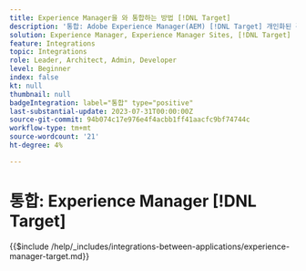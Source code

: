 ```yaml
---
title: Experience Manager을 와 통합하는 방법 [!DNL Target]
description: '통합: Adobe Experience Manager(AEM) [!DNL Target] 개인화된 경험을 제공할 수 있습니다.'
solution: Experience Manager, Experience Manager Sites, [!DNL Target]
feature: Integrations
topic: Integrations
role: Leader, Architect, Admin, Developer
level: Beginner
index: false
kt: null
thumbnail: null
badgeIntegration: label="통합" type="positive"
last-substantial-update: 2023-07-31T00:00:00Z
source-git-commit: 94b074c17e976e4f4acbb1ff41aacfc9bf74744c
workflow-type: tm+mt
source-wordcount: '21'
ht-degree: 4%

---
```



# 통합: Experience Manager [!DNL Target]

{{$include /help/_includes/integrations-between-applications/experience-manager-target.md}}
